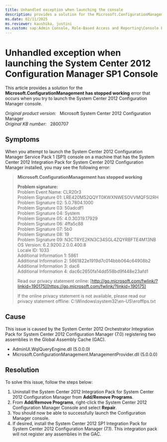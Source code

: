 ```yaml
---
title: Unhandled exception when launching the console
description: provides a solution for the Microsoft.ConfigurationManagement has stopped working error that occurs when you try to launch the System Center 2012 Configuration Manager console.
ms.date: 02/11/2025
ms.reviewer: kaushika, justini
ms.custom: sap:Admin Console, Role-Based Access and Reporting\Console Extensions
---
```

# Unhandled exception when launching the System Center 2012 Configuration Manager SP1 Console

This article provides a solution for the **Microsoft.ConfigurationManagement has stopped working** error that occurs when you try to launch the System Center 2012 Configuration Manager console.

_Original product version:_ &nbsp; Microsoft System Center 2012 Configuration Manager  
_Original KB number:_ &nbsp; 2800707

## Symptoms

When you attempt to launch the System Center 2012 Configuration Manager Service Pack 1 (SP1) console on a machine that has the System Center 2012 Integration Pack for System Center 2012 Configuration Manager installed, you may see the following error:

> **Microsoft.ConfigurationManagement has stopped working**
>
> **Problem signature:**  
> Problem Event Name: CLR20r3  
> Problem Signature 01: LRE420M52QQYT0KWXNWESOVVMQF5I2RH  
> Problem Signature 02: 5.0.7804.1000  
> Problem Signature 03: 50adcdf1  
> Problem Signature 04: System  
> Problem Signature 05: 4.0.30319.17929  
> Problem Signature 06: 4ffa5c88  
> Problem Signature 07: 5b0  
> Problem Signature 08: 19  
> Problem Signature 09: N3CTRYE2KN3C34SGL4ZQYRBFTE4M13NB  
> OS Version: 6.2.9200.2.0.0.400.8  
> Locale ID: 1033  
> Additional Information 1: 5861  
> Additional Information 2: 5861822e1919d7c014bbb064c64908b2  
> Additional Information 3: dac6  
> Additional Information 4: dac6c2650fa14dd558bd9f448e23afd1
>
> Read our privacy statement online: [http://go.microsoft.com/fwlink/?linkid=190175](https://go.microsoft.com/fwlink/?linkid=190175)
>
> If the online privacy statement is not available, please read our privacy statement offline: C:\Windows\system32\en-US\erofflps.txt

## Cause

This issue is caused by the System Center 2012 Orchestrator Integration Pack for System Center 2012 Configuration Manager (7.0) registering two assemblies in the Global Assembly Cache (GAC).

- AdminUI.WqlQueryEngine.dll (5.0.0.0)
- Microsoft.ConfigurationManagement.ManagementProvider.dll (5.0.0.0)

## Resolution

To solve this issue, follow the steps below:

 1. Uninstall the System Center 2012 Integration Pack for System Center 2012 Configuration Manager from **Add/Remove Programs**.
 2. From **Add/Remove Programs**, right-click the System Center 2012 Configuration Manager Console and select **Repair**.
 3. You should now be able to successfully launch the Configuration Manager console.
 4. If desired, install the System Center 2012 SP1 Integration Pack for System Center 2012 Configuration Manager (7.1). This integration pack will not register any assemblies in the GAC.
